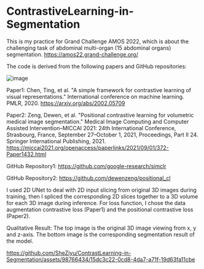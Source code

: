 # ContrastiveLearning-in-Segmentation

This is my practice for Grand Challenge AMOS 2022, which is about the challenging task of abdominal multi-organ (15 abdominal organs) segmentation. https://amos22.grand-challenge.org/

The code is derived from the following papers and GitHub repositories:

![image](https://github.com/SheZiyu/ContrastLearning-in-Segmentation/assets/98766434/2cd0d575-b27b-4e4d-a633-2ab9ad7930a2)

Paper1: Chen, Ting, et al. "A simple framework for contrastive learning of visual representations." International conference on machine learning. PMLR, 2020. https://arxiv.org/abs/2002.05709

Paper2: Zeng, Dewen, et al. "Positional contrastive learning for volumetric medical image segmentation." Medical Image Computing and Computer Assisted Intervention–MICCAI 2021: 24th International Conference, Strasbourg, France, September 27–October 1, 2021, Proceedings, Part II 24. Springer International Publishing, 2021. https://miccai2021.org/openaccess/paperlinks/2021/09/01/372-Paper1432.html

GitHub Repository1: https://github.com/google-research/simclr

GitHub Repository2: https://github.com/dewenzeng/positional_cl

I used 2D UNet to deal with 2D input slicing from original 3D images during training, then I spliced the corresponding 2D slices together to a 3D volume for each 3D image during inference. For loss function, I chose the data augmentation contrastive loss (Paper1) and the positional contrastive loss (Paper2).

Qualitative Result: The top image is the original 3D image viewing from x, y and z-axis. The bottom image is the corresponding segmentation result of the model.

https://github.com/SheZiyu/ContrastLearning-in-Segmentation/assets/98766434/15dc3c22-0cd8-4da7-a71f-19d63fa11cbe

 
 
 



